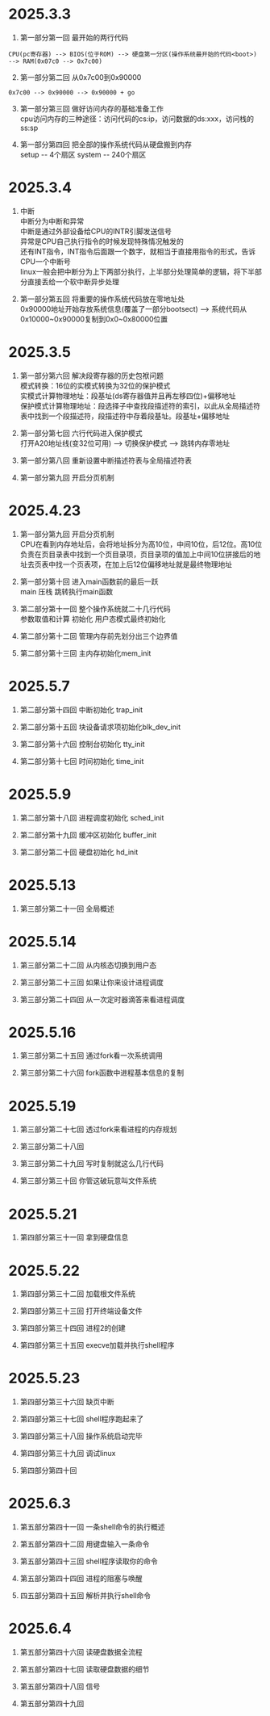 # 2025.3.3
1. 第一部分第一回 最开始的两行代码
```
CPU(pc寄存器) --> BIOS(位于ROM) --> 硬盘第一分区(操作系统最开始的代码<boot>) --> RAM(0x07c0 --> 0x7c00)
```

2. 第一部分第二回 从0x7c00到0x90000
```
0x7c00 --> 0x90000 --> 0x90000 + go
```

3. 第一部分第三回 做好访问内存的基础准备工作   
cpu访问内存的三种途径：访问代码的cs:ip，访问数据的ds:xxx，访问栈的ss:sp

4. 第一部分第四回 把全部的操作系统代码从硬盘搬到内存   
setup -- 4个扇区   system -- 240个扇区

# 2025.3.4
1. 中断   
中断分为中断和异常   
中断是通过外部设备给CPU的INTR引脚发送信号   
异常是CPU自己执行指令的时候发现特殊情况触发的   
还有INT指令，INT指令后面跟一个数字，就相当于直接用指令的形式，告诉CPU一个中断号   
linux一般会把中断分为上下两部分执行，上半部分处理简单的逻辑，将下半部分直接丢给一个软中断异步处理   

2. 第一部分第五回 将重要的操作系统代码放在零地址处   
0x90000地址开始存放系统信息(覆盖了一部分bootsect) --> 系统代码从0x10000~0x90000复制到0x0~0x80000位置   

# 2025.3.5
1. 第一部分第六回 解决段寄存器的历史包袱问题   
模式转换：16位的实模式转换为32位的保护模式   
实模式计算物理地址：段基址(ds寄存器值并且再左移四位)+偏移地址   
保护模式计算物理地址：段选择子中查找段描述符的索引，以此从全局描述符表中找到一个段描述符，段描述符中存着段基址。段基址+偏移地址   

2. 第一部分第七回 六行代码进入保护模式   
打开A20地址线(变32位可用) --> 切换保护模式 --> 跳转内存零地址   

3. 第一部分第八回 重新设置中断描述符表与全局描述符表   

4. 第一部分第九回 开启分页机制   

# 2025.4.23
1. 第一部分第九回 开启分页机制   
CPU在看到内存地址后，会将地址拆分为高10位，中间10位，后12位。高10位负责在页目录表中找到一个页目录项，页目录项的值加上中间10位拼接后的地址去页表中找一个页表项，在加上后12位偏移地址就是最终物理地址   

2. 第一部分第十回 进入main函数前的最后一跃   
main 压栈 跳转执行main函数   

3. 第二部分第十一回 整个操作系统就二十几行代码   
参数取值和计算 初始化 用户态模式最终初始化   

4. 第二部分第十二回 管理内存前先划分出三个边界值   

5. 第二部分第十三回 主内存初始化mem_init   

# 2025.5.7
1. 第二部分第十四回 中断初始化 trap_init   

2. 第二部分第十五回 块设备请求项初始化blk_dev_init   

3. 第二部分第十六回 控制台初始化 tty_init   

4. 第二部分第十七回 时间初始化 time_init   

# 2025.5.9
1. 第二部分第十八回 进程调度初始化 sched_init   

2. 第二部分第十九回 缓冲区初始化 buffer_init   

3. 第二部分第二十回 硬盘初始化 hd_init   

# 2025.5.13
1. 第三部分第二十一回 全局概述   

# 2025.5.14

1. 第三部分第二十二回 从内核态切换到用户态   

2. 第三部分第二十三回 如果让你来设计进程调度   

3. 第三部分第二十四回 从一次定时器滴答来看进程调度   

# 2025.5.16

1. 第三部分第二十五回 通过fork看一次系统调用   

2. 第三部分第二十六回 fork函数中进程基本信息的复制   

# 2025.5.19

1. 第三部分第二十七回 透过fork来看进程的内存规划   

2. 第三部分第二十八回   

3. 第三部分第二十九回 写时复制就这么几行代码   

4. 第三部分第三十回 你管这破玩意叫文件系统   

# 2025.5.21

1. 第四部分第三十一回 拿到硬盘信息   

# 2025.5.22

1. 第四部分第三十二回 加载根文件系统   

2. 第四部分第三十三回 打开终端设备文件   

3. 第四部分第三十四回 进程2的创建   

4. 第四部分第三十五回 execve加载并执行shell程序   

# 2025.5.23

1. 第四部分第三十六回 缺页中断   

2. 第四部分第三十七回 shell程序跑起来了   

3. 第四部分第三十八回 操作系统启动完毕   

4. 第四部分第三十九回 调试linux   

5. 第四部分第四十回   

# 2025.6.3

1. 第五部分第四十一回 一条shell命令的执行概述   

2. 第五部分第四十二回 用键盘输入一条命令   

3. 第五部分第四十三回 shell程序读取你的命令   

4. 第五部分第四十四回 进程的阻塞与唤醒   

5. 四五部分第四十五回 解析并执行shell命令   

# 2025.6.4

1. 第五部分第四十六回 读硬盘数据全流程   

2. 第五部分第四十七回 读取硬盘数据的细节   

3. 第五部分第四十八回 信号   

4. 第五部分第四十九回   


